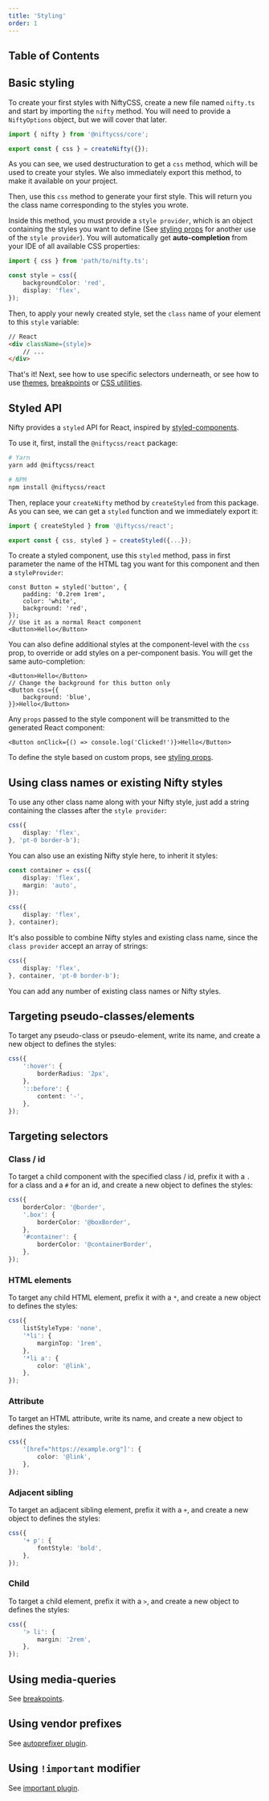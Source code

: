 ```yaml
---
title: 'Styling'
order: 1
---
```


## Table of Contents

## Basic styling
To create your first styles with NiftyCSS, create a new file named `nifty.ts` and start by importing the `nifty` method. You will need to provide a `NiftyOptions` object, but we will cover that later.

```typescript
import { nifty } from '@niftycss/core';

export const { css } = createNifty({});
```

As you can see, we used destructuration to get a `css` method, which will be used to create your styles. We also immediately export this method, to make it available on your project.

Then, use this `css` method to generate your first style. This will return you the class name corresponding to the styles you wrote.

Inside this method, you must provide a `style provider`, which is an object containing the styles you want to define (See [styling props](/docs/features/styling-props) for another use of the `style provider`). You will automatically get **auto-completion** from your IDE of all available CSS properties:

```typescript
import { css } from 'path/to/nifty.ts';

const style = css({
    backgroundColor: 'red',
    display: 'flex',
});
```

Then, to apply your newly created style, set the `class` name of your element to this `style` variable:
```html
// React
<div className={style}>
    // ...
</div>
```

That's it! Next, see how to use specific selectors underneath, or see how to use [themes](/docs/features/theming), [breakpoints](/docs/features/breakpoints) or [CSS utilities](/docs/features/css-utilities).

## Styled API
Nifty provides a `styled` API for React, inspired by [styled-components](https://styled-components.com/).

To use it, first, install the `@niftycss/react` package:

```bash
# Yarn
yarn add @niftycss/react

# NPM
npm install @niftycss/react
```

Then, replace your `createNifty` method by `createStyled` from this package. As you can see, we can get a `styled` function and we immediately export it:

```typescript
import { createStyled } from '@iftycss/react';

export const { css, styled } = createStyled({...}); 
```

To create a styled component, use this `styled` method, pass in first parameter the name of the HTML tag you want for this component and then a `styleProvider`:

```tsx
const Button = styled('button', {
    padding: '0.2rem 1rem',
    color: 'white',
    background: 'red',
});
// Use it as a normal React component
<Button>Hello</Button>
```

You can also define additional styles at the component-level with the `css` prop, to override or add styles on a per-component basis. You will get the same auto-completion:

```tsx
<Button>Hello</Button>
// Change the background for this button only
<Button css={{
    background: 'blue',
}}>Hello</Button>
```

Any `props` passed to the style component will be transmitted to the generated React component:

```tsx
<Button onClick={() => console.log('Clicked!')}>Hello</Button>
```

To define the style based on custom props, see [styling props](/docs/features/styling-props).

## Using class names or existing Nifty styles
To use any other class name along with your Nifty style, just add a string containing the classes after the `style provider`:

```typescript
css({
    display: 'flex',
}, 'pt-0 border-b');
```

You can also use an existing Nifty style here, to inherit it styles:
```typescript
const container = css({
    display: 'flex',
    margin: 'auto',
});

css({
    display: 'flex',
}, container);
```

It's also possible to combine Nifty styles and existing class name, since the `class provider` accept an array of strings:

```typescript
css({
    display: 'flex',
}, container, 'pt-0 border-b');
```

You can add any number of existing class names or Nifty styles.

## Targeting pseudo-classes/elements
To target any pseudo-class or pseudo-element, write its name, and create a new object to defines the styles:
```typescript
css({
    ':hover': {
        borderRadius: '2px',  
    },
    '::before': {
        content: '-',
    },
});
```

## Targeting selectors

### Class / id
To target a child component with the specified class / id, prefix it with a `.` for a class and a `#` for an id, and create a new object to defines the styles:

```typescript
css({
    borderColor: '@border',
    '.box': {
        borderColor: '@boxBorder',
    },
    '#container': {
        borderColor: '@containerBorder',
    },
});
```

### HTML elements
To target any child HTML element, prefix it with a `*`, and create a new object to defines the styles:

```typescript
css({
    listStyleType: 'none',
    '*li': {
        marginTop: '1rem',
    },
    '*li a': {
        color: '@link',
    },
});
```

### Attribute
To target an HTML attribute, write its name, and create a new object to defines the styles:

```typescript
css({
    '[href="https://example.org"]': {
        color: '@link',
    },
});
```

### Adjacent sibling
To target an adjacent sibling element, prefix it with a `+`, and create a new object to defines the styles:

```typescript
css({
    '+ p': {
        fontStyle: 'bold',
    },
});
```

### Child
To target a child element, prefix it with a `>`, and create a new object to defines the styles:

```typescript
css({
    '> li': {
        margin: '2rem',
    },
});
```

## Using media-queries
See [breakpoints](/docs/features/breakpoints).

## Using vendor prefixes
See [autoprefixer plugin](/docs/features/plugins#autoprefixer).

## Using `!important` modifier
See [important plugin](/docs/features/plugins#important).